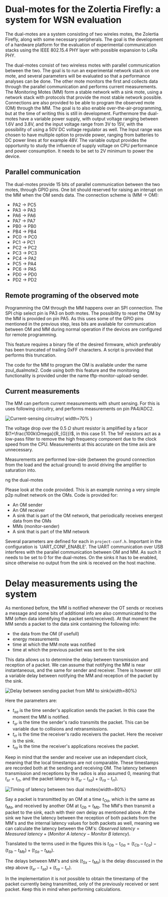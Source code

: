 # Dual-motes for the Zolertia Firefly: a system for WSN evaluation

The dual-motes are a system consisting of two wireles motes, the Zolertia Firefly, along with some necessary peripherals. The goal is the development of a hardware platform for the evaluation of experimental communication stacks using the IEEE 802.15.4 PHY layer with possible expansion to LoRa PHY.

The dual-motes consist of two wireless motes with parallel communication between the two. The goal is to run an experimental network stack on one mote, and several parameters will be evaluated so that a performance analyses can be done. The other mote monitors the first and collects data through the parallel communication and performs current measurements. The Monitoring Motes (MM) form a stable network with a sink mote, using a network stack with protocols that provide the most stable network possible.  
Connections are also provided to be able to program the observed mote (OM) through the MM. The goal is to also enable over-the-air-programming, but at the time of writing this is still in development. Furthermore the dual-motes have a variable power supply, with output voltage ranging between 1.6V and 3.8V, and the input voltage range from 3V to 15V, with the possibility of using a 50V DC voltage regulator as well. The Input range was chosen to have multiple option to provide power, ranging from batteries to DC power lines at for example 48V. The variable output provides the opportunity to study the influence of supply voltage on CPU performance and power consumption. It needs to be set to 2V minimum to power the device.

## Parallel communication
The dual-motes provide 15 bits of parallel communication between the two motes, through GPIO pins. One bit should reserved for raising an interupt on the MM when the OM sends data.
The connection scheme is (MM -> OM):

- PA2 -> PC5
- PA3 -> PA3
- PA6 -> PA6
- PA7 -> PA7
- PB0 -> PB0
- PB4 -> PB4
- PC0 -> PC0
- PC1 -> PC1
- PC2 -> PC2
- PC3 -> PC3
- PC4 -> PA2
- PC5 -> PA4
- PC6 -> PA5
- PD0 -> PD0
- PD2 -> PD2

## Remote programing of the observed mote
Programming the OM through the MM happens over an SPI connection. The SPI chip select pin is PA3 on both motes. The possibility to reset the OM by the MM is provided on pin PA5.
As this uses some of the GPIO pins mentioned in the previous step, less bits are available for communication between OM and MM during normal operation if the devices are configured for remote programming.

This feature requires a binary file of the desired firmware, which preferably has been truncated of trailing 0xFF characters. A script is provided that performs this truncation.

The code for the MM to program the OM is available under the name zoul\_dualmote2. Code using both this feature and the monitoring functionality is provided under the name tftp-monitor-upload-sender.

## Current measurements
The MM can perform current measurements with shunt sensing. For this is uses following circuitry, and performs measurements on pin PA4/ADC2.

![Current-sensing circuitry](current-sensing.png){ width=70% }

The voltage drop over the 0.5 $\Omega$ shunt resistor is amplified by a facor $(1+\frac{100k\Omega}{R_{G}})$, in this case 51. The 1nF resistors act as a low-pass filter to remove the high frequency component due to the clock speed from the CPU. Measurements at this accurate on the time axis are unnecessary.

Measurements are performed low-side (between the ground connection from the load and the actual ground) to avoid driving the amplifier to saturation into.

ng the dual-motes

Please look at the code provided. This is an example running a very simple p2p nullnet network on the OMs. Code is provided for:

- An OM sender
- An OM receiver
- A sink that is part of the OM network, that periodically receives energest data from the OMs
- MMs (monitor-sender)
- A sink that is part of the MM network

Several parameters are defined for each in `project-conf.h`. Important in the configuration is `UART_CONF_ENABLE'. The UART communication over USB interferes with the parallel communication between OM and MM. As such it needs to be set to 0 for the dual-motes. On the sinks it has to be enabled, since otherwise no output from the sink is received on the host machine.

# Delay measurements using the system

As mentioned before, the MM is notified whenever the OT sends or receives a message and some bits of additional info are also communicated to the MM (often data identifying the packet sent/received). At that moment the MM sends a packet to the data sink containing the following info:

- the data from the OM (if usefull)
- energy measurements
- time at which the MM mote was notified
- time at which the previous packet was sent to the sink

This data allows us to determine the delay between transmission and reception of a packet. We can assume that notifying the MM is near instantaneous, and the same for sender and receiver. There is however still a variable delay between notifying the MM and reception of the packet by the sink.

![Delay between sending packet from MM to sink](delay.png){width=80%}

Here the parameters are:

- $t_{sa}$ is the time sender's application sends the packet. In this case the moment the MM is notified.
- $t_{sr}$ is the time the sender's radio transmits the packet. This can be variable due to collisions and retransmissions.
- $t_{rr}$ is the time the receiver's radio receivers the packet. Here the receiver is the sink.  
- $t_{ra}$ is the time the receiver's applications receives the packet.

Keep in mind that the sender and receiver use an independant clock, meaning that the local timestamps are not comparable. These timestamps are recorded both at the sending and receiving OM. The latency between transmission and receptions by the radios is also assumed 0, meaning that $t_{sr}=t_{rr}$, and the packet latency is $(t_{sr}-t_{sa})+(t_{ra}-t_{rr})$.

![Timing of latency between two dual motes](latency-big.png){width=80%}

Say a packet is transmitted by an OM at a time $t_{Oa}$, which is the same as $t_{Ma}$, and received by another OM at $t_{Ob}=t_{Mb}$. The MM's then transmit a packet to the sink, each with their own delay as mentioned above. At the sink we have the latency between the reception of both packets from the MM's and the internal latency values for both packets as well, meaning we can calculate the latency between the OM's: $Observed\ latency = Measured\ latency + (Monitor\ A\ latency - Monitor\ B\ latency)$.

Translated to the terms used in the figures this is $t_{Ob}-t_{Oa}=(t_{Cb}-t_{Ca})-(t_{Sb}-t_{Mb})+(t_{Sa}-t_{Ma})$.

The delays between MM's and sink ($t_{Sx}-t_{Mx}$) is the delay disscussed in the step above $(t_{sr}-t_{sa})+(t_{ra}-t_{rr})$.

In the implementation it is not possible to obtain the timestamp of the packet currently being transmitted, only of the previously received or sent packet. Keep this in mind when performing calculations.

